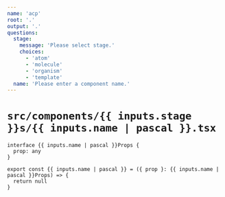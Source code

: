 ```yaml
---
name: 'acp'
root: '.'
output: '.'
questions:
  stage:
    message: 'Please select stage.'
    choices:
      - 'atom'
      - 'molecule'
      - 'organism'
      - 'template'
  name: 'Please enter a component name.'
---
```


# `src/components/{{ inputs.stage }}s/{{ inputs.name | pascal }}.tsx`

```tsx
interface {{ inputs.name | pascal }}Props {
  prop: any
}

export const {{ inputs.name | pascal }} = ({ prop }: {{ inputs.name | pascal }}Props) => {
  return null
}
```